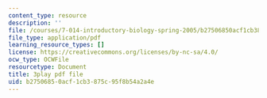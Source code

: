 ```yaml
---
content_type: resource
description: ''
file: /courses/7-014-introductory-biology-spring-2005/b27506850acf1cb3875c95f8b54a2a4e_kAN_eTW_ig0.pdf
file_type: application/pdf
learning_resource_types: []
license: https://creativecommons.org/licenses/by-nc-sa/4.0/
ocw_type: OCWFile
resourcetype: Document
title: 3play pdf file
uid: b2750685-0acf-1cb3-875c-95f8b54a2a4e
---
```

